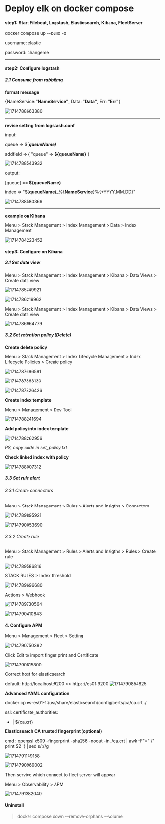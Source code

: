 # Deploy elk on docker compose

#### step1: Start Filebeat, Logstash, Elasticsearch, Kibana, FleetServer

docker compose up --build -d

username: elastic

password: changeme

---

#### step2: Configure logstash

##### 2.1 Consume from rabbitmq

**format message**

{NameService:**"NameService"**, Data: **"Data"**, Err: **"Err"**}

![1714788663380](image/README/1714788663380.png)

---

**revise setting from logstash.conf**

input:

queue => ${**_queueName}_**

addfield => { "queue" => **${queueName}** }

![1714788543932](image/README/1714788543932.png)

output:

[queue] == **${queueName}**

index => "${**queueName}\_**%{**NameService**}%{+YYYY.MM.DD}"

![1714788580366](image/README/1714788580366.png)

---

**example on KIbana**

Menu > Stack Management > Index Management > Data > Index Management

![1714784223452](image/README/1714784223452.png)

#### step3: Configure on Kibana

##### 3.1 Set data view

Menu > Stack Management > Index Management > Kibana > Data Views > Create data view

![1714785749921](image/README/1714785749921.png)

![1714786219962](image/README/1714786219962.png)

Menu > Stack Management > Index Management > Kibana > Data Views > Create data view

![1714786964779](image/README/1714786964779.png)

##### 3.2 Set retention policy (Delete)

**Create delete policy**

Menu > Stack Management > Index Lifecycle Management > Index Lifecycle Policies > Create policy

![1714787696591](image/README/1714787696591.png)

![1714787863130](image/README/1714787863130.png)

![1714787826426](image/README/1714787826426.png)

**Create index template**

Menu > Management > Dev Tool

![1714788241694](image/README/1714788241694.png)

**Add policy into index template**

![1714788262956](image/README/1714788262956.png)

_PS, copy code in set_policy.txt_

**Check linked index with policy**

![1714788007312](image/README/1714788007312.png)

##### 3.3 Set rule alert

###### 3.3.1 Create connectors

Menu > Stack Management > Rules > Alerts and Insigths > Connectors

![1714789895921](image/README/1714789895921.png)

![1714790053690](image/README/1714790053690.png)

###### 3.3.2 Create rule

Menu > Stack Management > Rules > Alerts and Insigths > Rules > Create rule

![1714789586816](image/README/1714789586816.png)

STACK RULES > Index threshold

![1714789696680](image/README/1714789696680.png)

Actions > Webhook

![1714789730564](image/README/1714789730564.png)

![1714790410843](image/README/1714790410843.png)

#### 4. Configure APM

Menu > Management > Fleet > Setting

![1714790750392](image/README/1714790750392.png)

Click Edit to import finger print and Certificate

![1714790815800](image/README/1714790815800.png)

Correct host for elasticsearch

default: http://localhost:9200 >> https://es01:9200
![1714790854825](image/README/1714790854825.png)

**Advanced YAML configuration**

docker cp es-es01-1:/usr/share/elasticsearch/config/certs/ca/ca.crt ./

ssl:
certificate_authorities:

- |
  ${ca.crt}

**Elasticsearch CA trusted fingerprint (optional)**

cmd : openssl x509 -fingerprint -sha256 -noout -in ./ca.crt | awk -F"=" {' print $2 '} | sed s/://g

![1714791149158](image/README/1714791149158.png)

![1714790969002](image/README/1714790969002.png)

Then service which connect to fleet server will appear

Menu > Observability > APM

![1714791382040](image/README/1714791382040.png)

#### Uninstall

> docker compose down --remove-orphans --volume

